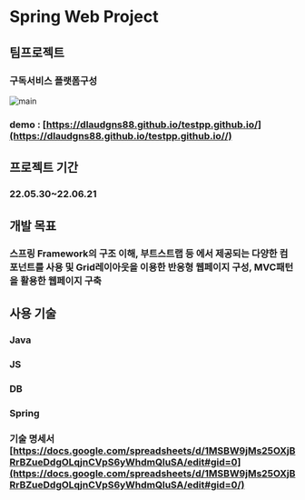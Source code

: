 # Spring Web Project
## 팀프로젝트 
### 구독서비스 플랫폼구성

![main](https://user-images.githubusercontent.com/103983433/174878419-5f281fe5-75a7-42ed-a80c-f6714e92a58f.PNG)

### demo : [https://dlaudgns88.github.io/testpp.github.io/](https://dlaudgns88.github.io/testpp.github.io//)
## 프로젝트 기간 
### 22.05.30~22.06.21

## 개발 목표 
### 스프링 Framework의 구조 이해, 부트스트랩 등 에서 제공되는 다양한 컴포넌트를 사용 및 Grid레이아웃을 이용한 반응형 웹페이지 구성, MVC패턴을 활용한 웹페이지 구축

## 사용 기술
### Java
### JS
### DB
### Spring

### 기술 명세서  [https://docs.google.com/spreadsheets/d/1MSBW9jMs25OXjBRrBZueDdgOLqjnCVpS6yWhdmQluSA/edit#gid=0](https://docs.google.com/spreadsheets/d/1MSBW9jMs25OXjBRrBZueDdgOLqjnCVpS6yWhdmQluSA/edit#gid=0/)
 

